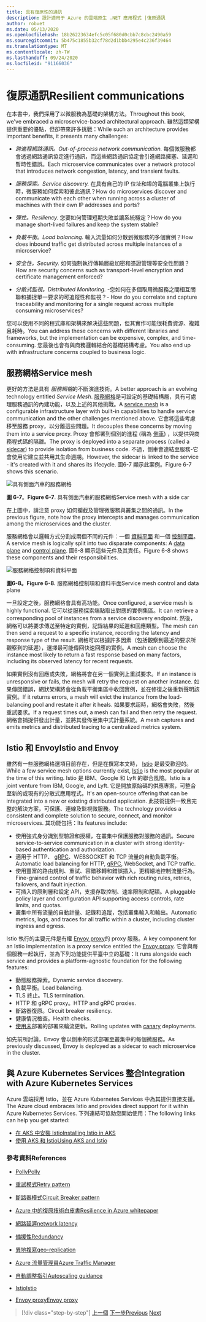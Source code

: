 ```yaml
---
title: 具有復原性的通訊
description: 設計適用于 Azure 的雲端原生 .NET 應用程式 |復原通訊
author: robvet
ms.date: 05/13/2020
ms.openlocfilehash: 18b26223634efc5c05f680d0cbb7c8cbc2490a59
ms.sourcegitcommit: 5b475c1855b32cf78d2d1bbb4295e4c236f39464
ms.translationtype: MT
ms.contentlocale: zh-TW
ms.lasthandoff: 09/24/2020
ms.locfileid: "91166036"
---
```

# <a name="resilient-communications"></a><span data-ttu-id="4f10b-103">復原通訊</span><span class="sxs-lookup"><span data-stu-id="4f10b-103">Resilient communications</span></span>

<span data-ttu-id="4f10b-104">在本書中，我們採用了以微服務為基礎的架構方法。</span><span class="sxs-lookup"><span data-stu-id="4f10b-104">Throughout this book, we've embraced a microservice-based architectural approach.</span></span> <span data-ttu-id="4f10b-105">雖然這類架構提供重要的優點，但卻帶來許多挑戰：</span><span class="sxs-lookup"><span data-stu-id="4f10b-105">While such an architecture provides important benefits, it presents many challenges:</span></span>

- <span data-ttu-id="4f10b-106">*跨進程網路通訊。*</span><span class="sxs-lookup"><span data-stu-id="4f10b-106">*Out-of-process network communication.*</span></span> <span data-ttu-id="4f10b-107">每個微服務都會透過網路通訊協定進行通訊，而這些網路通訊協定會引進網路擁塞、延遲和暫時性錯誤。</span><span class="sxs-lookup"><span data-stu-id="4f10b-107">Each microservice communicates over a network protocol that introduces network congestion, latency, and transient faults.</span></span>

- <span data-ttu-id="4f10b-108">*服務探索。*</span><span class="sxs-lookup"><span data-stu-id="4f10b-108">*Service discovery.*</span></span> <span data-ttu-id="4f10b-109">在具有自己的 IP 位址和埠的電腦叢集上執行時，微服務如何探索和彼此通訊？</span><span class="sxs-lookup"><span data-stu-id="4f10b-109">How do microservices discover and communicate with each other when running across a cluster of machines with their own IP addresses and ports?</span></span>

- <span data-ttu-id="4f10b-110">*彈性。*</span><span class="sxs-lookup"><span data-stu-id="4f10b-110">*Resiliency.*</span></span> <span data-ttu-id="4f10b-111">您要如何管理短期失敗並讓系統穩定？</span><span class="sxs-lookup"><span data-stu-id="4f10b-111">How do you manage short-lived failures and keep the system stable?</span></span>

- <span data-ttu-id="4f10b-112">*負載平衡。*</span><span class="sxs-lookup"><span data-stu-id="4f10b-112">*Load balancing.*</span></span> <span data-ttu-id="4f10b-113">輸入流量如何分散到微服務的多個實例？</span><span class="sxs-lookup"><span data-stu-id="4f10b-113">How does inbound traffic get distributed across multiple instances of a microservice?</span></span>

- <span data-ttu-id="4f10b-114">*安全性。*</span><span class="sxs-lookup"><span data-stu-id="4f10b-114">*Security.*</span></span> <span data-ttu-id="4f10b-115">如何強制執行傳輸層級加密和憑證管理等安全性問題？</span><span class="sxs-lookup"><span data-stu-id="4f10b-115">How are security concerns such as transport-level encryption and certificate management enforced?</span></span>

- <span data-ttu-id="4f10b-116">*分散式監視。*</span><span class="sxs-lookup"><span data-stu-id="4f10b-116">*Distributed Monitoring.*</span></span> <span data-ttu-id="4f10b-117">-您如何在多個取用微服務之間相互關聯和捕捉單一要求的可追蹤性和監視？</span><span class="sxs-lookup"><span data-stu-id="4f10b-117">- How do you correlate and capture traceability and monitoring for a single request across multiple consuming microservices?</span></span>

<span data-ttu-id="4f10b-118">您可以使用不同的程式庫和架構來解決這些問題，但其實作可能很耗費資源、複雜且耗時。</span><span class="sxs-lookup"><span data-stu-id="4f10b-118">You can address these concerns with different libraries and frameworks, but the implementation can be expensive, complex, and time-consuming.</span></span> <span data-ttu-id="4f10b-119">您最後也會有與商務邏輯結合的基礎結構考慮。</span><span class="sxs-lookup"><span data-stu-id="4f10b-119">You also end up with infrastructure concerns coupled to business logic.</span></span>

## <a name="service-mesh"></a><span data-ttu-id="4f10b-120">服務網格</span><span class="sxs-lookup"><span data-stu-id="4f10b-120">Service mesh</span></span>

<span data-ttu-id="4f10b-121">更好的方法是具有 *服務網格*的不斷演進技術。</span><span class="sxs-lookup"><span data-stu-id="4f10b-121">A better approach is an evolving technology entitled *Service Mesh*.</span></span> <span data-ttu-id="4f10b-122">[服務網格](https://www.nginx.com/blog/what-is-a-service-mesh/)是可設定的基礎結構層，具有可處理服務通訊的內建功能，以及上述的其他挑戰。</span><span class="sxs-lookup"><span data-stu-id="4f10b-122">A [service mesh](https://www.nginx.com/blog/what-is-a-service-mesh/) is a configurable infrastructure layer with built-in capabilities to handle service communication and the other challenges mentioned above.</span></span> <span data-ttu-id="4f10b-123">它會將這些考慮移至服務 proxy，以分離這些問題。</span><span class="sxs-lookup"><span data-stu-id="4f10b-123">It decouples these concerns by moving them into a service proxy.</span></span> <span data-ttu-id="4f10b-124">Proxy 會部署到個別的進程 (稱為 [側車](/azure/architecture/patterns/sidecar)) ，以提供與商務程式碼的隔離。</span><span class="sxs-lookup"><span data-stu-id="4f10b-124">The proxy is deployed into a separate process (called a [sidecar](/azure/architecture/patterns/sidecar)) to provide isolation from business code.</span></span> <span data-ttu-id="4f10b-125">不過，側車會連結至服務-它會使用它建立並共用其生命週期。</span><span class="sxs-lookup"><span data-stu-id="4f10b-125">However, the sidecar is linked to the service - it's created with it and shares its lifecycle.</span></span> <span data-ttu-id="4f10b-126">圖6-7 顯示此案例。</span><span class="sxs-lookup"><span data-stu-id="4f10b-126">Figure 6-7 shows this scenario.</span></span>

![具有側面汽車的服務網格](./media/service-mesh-with-side-car.png)

<span data-ttu-id="4f10b-128">**圖 6-7**。</span><span class="sxs-lookup"><span data-stu-id="4f10b-128">**Figure 6-7**.</span></span> <span data-ttu-id="4f10b-129">具有側面汽車的服務網格</span><span class="sxs-lookup"><span data-stu-id="4f10b-129">Service mesh with a side car</span></span>

<span data-ttu-id="4f10b-130">在上圖中，請注意 proxy 如何攔截及管理微服務與叢集之間的通訊。</span><span class="sxs-lookup"><span data-stu-id="4f10b-130">In the previous figure, note how the proxy intercepts and manages communication among the microservices and the cluster.</span></span>

<span data-ttu-id="4f10b-131">服務網格會以邏輯方式分割成兩個不同的元件：一個 [資料平面](https://blog.envoyproxy.io/service-mesh-data-plane-vs-control-plane-2774e720f7fc) 和一個 [控制平面](https://blog.envoyproxy.io/service-mesh-data-plane-vs-control-plane-2774e720f7fc)。</span><span class="sxs-lookup"><span data-stu-id="4f10b-131">A service mesh is logically split into two disparate components: A [data plane](https://blog.envoyproxy.io/service-mesh-data-plane-vs-control-plane-2774e720f7fc) and [control plane](https://blog.envoyproxy.io/service-mesh-data-plane-vs-control-plane-2774e720f7fc).</span></span> <span data-ttu-id="4f10b-132">圖6-8 顯示這些元件及其責任。</span><span class="sxs-lookup"><span data-stu-id="4f10b-132">Figure 6-8 shows these components and their responsibilities.</span></span>

![服務網格控制項和資料平面](./media/istio-control-and-data-plane.png)

<span data-ttu-id="4f10b-134">**圖6-8。**</span><span class="sxs-lookup"><span data-stu-id="4f10b-134">**Figure 6-8.**</span></span> <span data-ttu-id="4f10b-135">服務網格控制項和資料平面</span><span class="sxs-lookup"><span data-stu-id="4f10b-135">Service mesh control and data plane</span></span>

<span data-ttu-id="4f10b-136">一旦設定之後，服務網格會具有高功能。</span><span class="sxs-lookup"><span data-stu-id="4f10b-136">Once configured, a service mesh is highly functional.</span></span> <span data-ttu-id="4f10b-137">它可以從服務探索端點取出對應的實例集區。</span><span class="sxs-lookup"><span data-stu-id="4f10b-137">It can retrieve a corresponding pool of instances from a service discovery endpoint.</span></span> <span data-ttu-id="4f10b-138">然後，網格可以將要求傳送至特定的實例，記錄結果的延遲和回應類型。</span><span class="sxs-lookup"><span data-stu-id="4f10b-138">The mesh can then send a request to a specific instance, recording the latency and response type of the result.</span></span> <span data-ttu-id="4f10b-139">網格可以根據許多因素（包括觀察到最近的要求所觀察到的延遲），選擇最可能傳回快速回應的實例。</span><span class="sxs-lookup"><span data-stu-id="4f10b-139">A mesh can choose the instance most likely to return a fast response based on many factors, including its observed latency for recent requests.</span></span>

<span data-ttu-id="4f10b-140">如果實例沒有回應或失敗，網格將會在另一個實例上重試要求。</span><span class="sxs-lookup"><span data-stu-id="4f10b-140">If an instance is unresponsive or fails, the mesh will retry the request on another instance.</span></span> <span data-ttu-id="4f10b-141">如果傳回錯誤，網狀架構將會從負載平衡集區中收回實例，並在修復之後重新聲明該實例。</span><span class="sxs-lookup"><span data-stu-id="4f10b-141">If it returns errors, a mesh will evict the instance from the load-balancing pool and restate it after it heals.</span></span> <span data-ttu-id="4f10b-142">如果要求超時，網格會失敗，然後重試要求。</span><span class="sxs-lookup"><span data-stu-id="4f10b-142">If a request times out, a mesh can fail and then retry the request.</span></span> <span data-ttu-id="4f10b-143">網格會捕捉併發出計量，並將其發佈至集中式計量系統。</span><span class="sxs-lookup"><span data-stu-id="4f10b-143">A mesh captures and emits metrics and distributed tracing to a centralized metrics system.</span></span>

## <a name="istio-and-envoy"></a><span data-ttu-id="4f10b-144">Istio 和 Envoy</span><span class="sxs-lookup"><span data-stu-id="4f10b-144">Istio and Envoy</span></span>

<span data-ttu-id="4f10b-145">雖然有一些服務網格選項目前存在，但是在撰寫本文時， [Istio](https://istio.io/docs/concepts/what-is-istio/) 是最受歡迎的。</span><span class="sxs-lookup"><span data-stu-id="4f10b-145">While a few service mesh options currently exist, [Istio](https://istio.io/docs/concepts/what-is-istio/) is the most popular at the time of this writing.</span></span> <span data-ttu-id="4f10b-146">Istio 是 IBM、Google 和 Lyft 的聯合風險。</span><span class="sxs-lookup"><span data-stu-id="4f10b-146">Istio is a joint venture from IBM, Google, and Lyft.</span></span> <span data-ttu-id="4f10b-147">它是開放原始碼的供應專案，可整合至新的或現有的分散式應用程式。</span><span class="sxs-lookup"><span data-stu-id="4f10b-147">It's an open-source offering that can be integrated into a new or existing distributed application.</span></span> <span data-ttu-id="4f10b-148">此技術提供一致且完整的解決方案，可保護、連線及監視微服務。</span><span class="sxs-lookup"><span data-stu-id="4f10b-148">The technology provides a consistent and complete solution to secure, connect, and monitor microservices.</span></span> <span data-ttu-id="4f10b-149">其功能包括：</span><span class="sxs-lookup"><span data-stu-id="4f10b-149">Its features include:</span></span>

- <span data-ttu-id="4f10b-150">使用強式身分識別型驗證和授權，在叢集中保護服務對服務的通訊。</span><span class="sxs-lookup"><span data-stu-id="4f10b-150">Secure service-to-service communication in a cluster with strong identity-based authentication and authorization.</span></span>
- <span data-ttu-id="4f10b-151">適用于 HTTP、 [gRPC](https://grpc.io/)、WEBSOCKET 和 TCP 流量的自動負載平衡。</span><span class="sxs-lookup"><span data-stu-id="4f10b-151">Automatic load balancing for HTTP, [gRPC](https://grpc.io/), WebSocket, and TCP traffic.</span></span>
- <span data-ttu-id="4f10b-152">使用豐富的路由規則、重試、容錯移轉和錯誤插入，更精細地控制流量行為。</span><span class="sxs-lookup"><span data-stu-id="4f10b-152">Fine-grained control of traffic behavior with rich routing rules, retries, failovers, and fault injection.</span></span>
- <span data-ttu-id="4f10b-153">可插入的原則層和設定 API，支援存取控制、速率限制和配額。</span><span class="sxs-lookup"><span data-stu-id="4f10b-153">A pluggable policy layer and configuration API supporting access controls, rate limits, and quotas.</span></span>
- <span data-ttu-id="4f10b-154">叢集中所有流量的自動計量、記錄和追蹤，包括叢集輸入和輸出。</span><span class="sxs-lookup"><span data-stu-id="4f10b-154">Automatic metrics, logs, and traces for all traffic within a cluster, including cluster ingress and egress.</span></span>

<span data-ttu-id="4f10b-155">Istio 執行的主要元件是有權 [Envoy proxy](https://www.envoyproxy.io/docs/envoy/latest/intro/what_is_envoy)的 proxy 服務。</span><span class="sxs-lookup"><span data-stu-id="4f10b-155">A key component for an Istio implementation is a proxy service entitled the [Envoy proxy](https://www.envoyproxy.io/docs/envoy/latest/intro/what_is_envoy).</span></span> <span data-ttu-id="4f10b-156">它會與每個服務一起執行，並為下列功能提供平臺中立的基礎：</span><span class="sxs-lookup"><span data-stu-id="4f10b-156">It runs alongside each service and provides a platform-agnostic foundation for the following features:</span></span>

- <span data-ttu-id="4f10b-157">動態服務探索。</span><span class="sxs-lookup"><span data-stu-id="4f10b-157">Dynamic service discovery.</span></span>
- <span data-ttu-id="4f10b-158">負載平衡。</span><span class="sxs-lookup"><span data-stu-id="4f10b-158">Load balancing.</span></span>
- <span data-ttu-id="4f10b-159">TLS 終止。</span><span class="sxs-lookup"><span data-stu-id="4f10b-159">TLS termination.</span></span>
- <span data-ttu-id="4f10b-160">HTTP 和 gRPC proxy。</span><span class="sxs-lookup"><span data-stu-id="4f10b-160">HTTP and gRPC proxies.</span></span>
- <span data-ttu-id="4f10b-161">斷路器復原。</span><span class="sxs-lookup"><span data-stu-id="4f10b-161">Circuit breaker resiliency.</span></span>
- <span data-ttu-id="4f10b-162">健康情況檢查。</span><span class="sxs-lookup"><span data-stu-id="4f10b-162">Health checks.</span></span>
- <span data-ttu-id="4f10b-163">[使用未](https://martinfowler.com/bliki/CanaryRelease.html)部署的部署來輪流更新。</span><span class="sxs-lookup"><span data-stu-id="4f10b-163">Rolling updates with [canary](https://martinfowler.com/bliki/CanaryRelease.html) deployments.</span></span>

<span data-ttu-id="4f10b-164">如先前所討論，Envoy 會以側車的形式部署至叢集中的每個微服務。</span><span class="sxs-lookup"><span data-stu-id="4f10b-164">As previously discussed, Envoy is deployed as a sidecar to each microservice in the cluster.</span></span>

## <a name="integration-with-azure-kubernetes-services"></a><span data-ttu-id="4f10b-165">與 Azure Kubernetes Services 整合</span><span class="sxs-lookup"><span data-stu-id="4f10b-165">Integration with Azure Kubernetes Services</span></span>

<span data-ttu-id="4f10b-166">Azure 雲端採用 Istio，並在 Azure Kubernetes Services 中為其提供直接支援。</span><span class="sxs-lookup"><span data-stu-id="4f10b-166">The Azure cloud embraces Istio and provides direct support for it within Azure Kubernetes Services.</span></span> <span data-ttu-id="4f10b-167">下列連結可協助您開始使用：</span><span class="sxs-lookup"><span data-stu-id="4f10b-167">The following links can help you get started:</span></span>

- [<span data-ttu-id="4f10b-168">在 AKS 中安裝 Istio</span><span class="sxs-lookup"><span data-stu-id="4f10b-168">Installing Istio in AKS</span></span>](/azure/aks/istio-install)
- [<span data-ttu-id="4f10b-169">使用 AKS 和 Istio</span><span class="sxs-lookup"><span data-stu-id="4f10b-169">Using AKS and Istio</span></span>](/azure/aks/istio-scenario-routing)

### <a name="references"></a><span data-ttu-id="4f10b-170">參考資料</span><span class="sxs-lookup"><span data-stu-id="4f10b-170">References</span></span>

- [<span data-ttu-id="4f10b-171">Polly</span><span class="sxs-lookup"><span data-stu-id="4f10b-171">Polly</span></span>](http://www.thepollyproject.org/)

- [<span data-ttu-id="4f10b-172">重試模式</span><span class="sxs-lookup"><span data-stu-id="4f10b-172">Retry pattern</span></span>](/azure/architecture/patterns/retry)

- [<span data-ttu-id="4f10b-173">斷路器模式</span><span class="sxs-lookup"><span data-stu-id="4f10b-173">Circuit Breaker pattern</span></span>](/azure/architecture/patterns/circuit-breaker)

- [<span data-ttu-id="4f10b-174">Azure 中的復原技術白皮書</span><span class="sxs-lookup"><span data-stu-id="4f10b-174">Resilience in Azure whitepaper</span></span>](https://azure.microsoft.com/mediahandler/files/resourcefiles/resilience-in-azure-whitepaper/Resilience%20in%20Azure.pdf)

- [<span data-ttu-id="4f10b-175">網路延遲</span><span class="sxs-lookup"><span data-stu-id="4f10b-175">network latency</span></span>](https://www.techopedia.com/definition/8553/network-latency)

- [<span data-ttu-id="4f10b-176">備援性</span><span class="sxs-lookup"><span data-stu-id="4f10b-176">Redundancy</span></span>](/azure/architecture/guide/design-principles/redundancy)

- [<span data-ttu-id="4f10b-177">異地複寫</span><span class="sxs-lookup"><span data-stu-id="4f10b-177">geo-replication</span></span>](/azure/sql-database/sql-database-active-geo-replication)

- [<span data-ttu-id="4f10b-178">Azure 流量管理員</span><span class="sxs-lookup"><span data-stu-id="4f10b-178">Azure Traffic Manager</span></span>](/azure/traffic-manager/traffic-manager-overview)

- [<span data-ttu-id="4f10b-179">自動調整指引</span><span class="sxs-lookup"><span data-stu-id="4f10b-179">Autoscaling guidance</span></span>](/azure/architecture/best-practices/auto-scaling)

- [<span data-ttu-id="4f10b-180">Istio</span><span class="sxs-lookup"><span data-stu-id="4f10b-180">Istio</span></span>](https://istio.io/docs/concepts/what-is-istio/)

- [<span data-ttu-id="4f10b-181">Envoy proxy</span><span class="sxs-lookup"><span data-stu-id="4f10b-181">Envoy proxy</span></span>](https://www.envoyproxy.io/docs/envoy/latest/intro/what_is_envoy)

>[!div class="step-by-step"]
><span data-ttu-id="4f10b-182">[上一個](infrastructure-resiliency-azure.md) 
>[下一步](monitoring-health.md)</span><span class="sxs-lookup"><span data-stu-id="4f10b-182">[Previous](infrastructure-resiliency-azure.md)
[Next](monitoring-health.md)</span></span>
